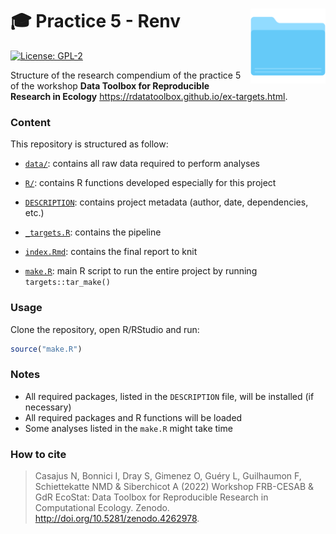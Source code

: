 
<!-- README.md is generated from README.Rmd. Please edit that file -->

# :mortar_board: Practice 5 - Renv <img src="https://raw.githubusercontent.com/rdatatoolbox/course-compendium/main/img/compendium-logo.png"  align="right" style="float:right; height:120px;"/>

<!-- badges: start -->

[![License:
GPL-2](https://img.shields.io/badge/License-GPL%20v2-blue.svg)](https://choosealicense.com/licenses/gpl-2.0/)
<!-- badges: end -->

Structure of the research compendium of the practice 5 of the workshop
**Data Toolbox for Reproducible Research in Ecology**
<https://rdatatoolbox.github.io/ex-targets.html>.

### Content

This repository is structured as follow:

- [`data/`](https://github.com/rdatatoolbox/practice5/tree/master/data):
  contains all raw data required to perform analyses

- [`R/`](https://github.com/rdatatoolbox/practice5/tree/master/R):
  contains R functions developed especially for this project

- [`DESCRIPTION`](https://github.com/rdatatoolbox/practice5/tree/master/DESCRIPTION):
  contains project metadata (author, date, dependencies, etc.)

- [`_targets.R`](https://github.com/rdatatoolbox/practice5/tree/master/_targets.R):
  contains the pipeline

- [`index.Rmd`](https://github.com/rdatatoolbox/practice5/tree/master/index.Rmd):
  contains the final report to knit

- [`make.R`](https://github.com/rdatatoolbox/practice5/tree/master/make.R):
  main R script to run the entire project by running
  `targets::tar_make()`

### Usage

Clone the repository, open R/RStudio and run:

``` r
source("make.R")
```

### Notes

- All required packages, listed in the `DESCRIPTION` file, will be
  installed (if necessary)
- All required packages and R functions will be loaded
- Some analyses listed in the `make.R` might take time

### How to cite

> Casajus N, Bonnici I, Dray S, Gimenez O, Guéry L, Guilhaumon F,
> Schiettekatte NMD & Siberchicot A (2022) Workshop FRB-CESAB & GdR
> EcoStat: Data Toolbox for Reproducible Research in Computational
> Ecology. Zenodo. <http://doi.org/10.5281/zenodo.4262978>.
